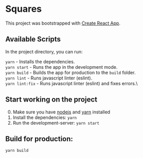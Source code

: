 # Squares

This project was bootstrapped with [Create React App](https://github.com/facebook/create-react-app).

## Available Scripts

In the project directory, you can run:

`yarn`                  - Installs the dependencies.\
`yarn start`            - Runs the app in the development mode.\
`yarn build`            - Builds the app for production to the `build` folder.\
`yarn lint`             - Runs javascript linter (eslint).\
`yarn lint:fix`         - Runs javascript linter (eslint) and fixes errors.\

## Start working on the project

0. Make sure you have [nodejs](https://nodejs.org/en/) and [yarn](https://yarnpkg.com/) installed
1. Install the dependencies: `yarn`
2. Run the development-server: `yarn start`

## Build for production:
`yarn build`
